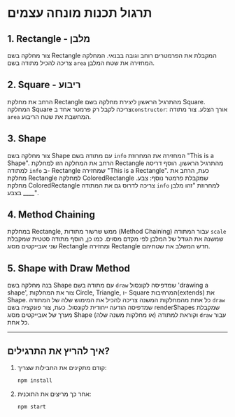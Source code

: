 # תרגול תכנות מונחה עצמים

## 1. Rectangle - מלבן
צור מחלקה בשם Rectangle המקבלת את הפרמטרים רוחב וגובה בבנאי. המחלקה צריכה להכיל מתודה בשם `area` המחזירה את שטח המלבן.

## 2. Square - ריבוע
הרחב את מחלקת Rectangle מהתרגיל הראשון ליצירת מחלקה בשם Square. המחלקה Square צריכה לקבל רק פרמטר אחד ב`constructor`: אורך הצלע. צור מתודה `area` המחשבת את שטח הריבוע.

## 3. Shape
צור מחלקה בשם Shape עם מתודה בשם `info` המחזירה את המחרוזת "This is a Shape". הרחב את המחלקה הזו למחלקת Rectangle מהתרגיל הראשון. הוסף דריסה למתודה `info` ב- Rectangle שמחזירה "This is a Rectangle". כעת, הרחב את מחלקת Rectangle למחלקה ColoredRectangle שמקבלת פרמטר נוסף: צבע. מחלקת ColoredRectangle צריכה לדרוס גם את המתודה `info` למחרוזת "זהו מלבן בצבע ____".

## 4. Method Chaining
במחלקת Rectangle, ממש שרשור מתודות (Method Chaining) עבור המתודה `scale` שמשנה את הגודל של המלבן לפי מקדם מסוים. כמו כן, הוסף מתודה סטטית שמקבלת שני אובייקטים מסוג Rectangle ומחזירה Rectangle חדש המשלב את שטחיהם.

## 5. Shape with Draw Method
בנה מחלקה בשם Shape עם מתודה בשם `draw` שמדפיסה לקונסול 'drawing a shape', צור את המחלקות Circle, Triangle, ו- Square המרחיבות(extends) את Shape. כל אחת מהמחלקות המשנה צריכה להכיל את המימוש שלה של המתודה `draw` שמדפיסה הודעה ייחודית לקונסול. כעת, צור פונקציה בשם renderShapes שמקבלת מערך של אובייקטים מסוג Shape (או מחלקות משנה שלה) וקוראת למתודה `draw` עבור כל אחת.

---

## איך להריץ את התרגילים?

1. קודם מתקינים את החבילות שצריך:
    ```bash
    npm install
    ```

2. אחר כך מריצים את התוכנית:
    ```bash
    npm start
    ```
